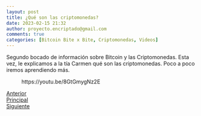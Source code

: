 ```yaml
---
layout: post
title: ¿Qué son las criptomonedas?
date: 2023-02-15 21:32
author: proyecto.encriptado@gmail.com
comments: true
categories: [Bitcoin Bite x Bite, Criptomonedas, Videos]
---
```

<!-- wp:paragraph -->
<p>Segundo bocado de información sobre Bitcoin y las Criptomonedas. Esta vez, le explicamos a la tía Carmen qué son las criptomonedas. Poco a poco iremos aprendiendo más.</p>
<!-- /wp:paragraph -->

<!-- wp:embed {"url":"https://youtu.be/8GtGmygNz2E","type":"video","providerNameSlug":"youtube","responsive":true,"className":"wp-embed-aspect-4-3 wp-has-aspect-ratio"} -->
<figure class="wp-block-embed is-type-video is-provider-youtube wp-block-embed-youtube wp-embed-aspect-4-3 wp-has-aspect-ratio"><div class="wp-block-embed__wrapper">
https://youtu.be/8GtGmygNz2E
</div></figure>
<!-- /wp:embed -->

<!-- wp:columns -->
<div class="wp-block-columns"><!-- wp:column -->
<div class="wp-block-column"><!-- wp:buttons {"layout":{"type":"flex"}} -->
<div class="wp-block-buttons"><!-- wp:button {"className":"is-style-outline"} -->
<div class="wp-block-button is-style-outline"><a class="wp-block-button__link wp-element-button" href="https://proyectobitcoin.com/?p=179">Anterior</a></div>
<!-- /wp:button --></div>
<!-- /wp:buttons --></div>
<!-- /wp:column -->

<!-- wp:column -->
<div class="wp-block-column"><!-- wp:buttons {"layout":{"type":"flex","justifyContent":"center"}} -->
<div class="wp-block-buttons"><!-- wp:button {"className":"is-style-outline"} -->
<div class="wp-block-button is-style-outline"><a class="wp-block-button__link wp-element-button" href="https://proyectobitcoin.com/?page_id=220">Principal</a></div>
<!-- /wp:button --></div>
<!-- /wp:buttons --></div>
<!-- /wp:column -->

<!-- wp:column -->
<div class="wp-block-column"><!-- wp:buttons {"layout":{"type":"flex","justifyContent":"right"}} -->
<div class="wp-block-buttons"><!-- wp:button {"className":"is-style-outline"} -->
<div class="wp-block-button is-style-outline"><a class="wp-block-button__link wp-element-button" href="https://proyectobitcoin.com/?p=183">Siguiente </a></div>
<!-- /wp:button --></div>
<!-- /wp:buttons --></div>
<!-- /wp:column --></div>
<!-- /wp:columns -->
